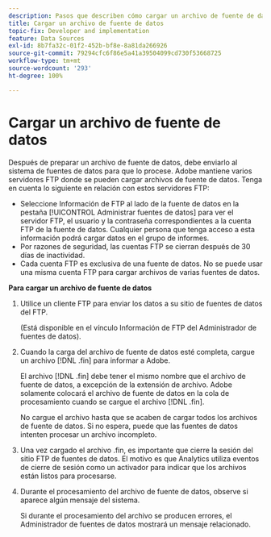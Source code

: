 ```yaml
---
description: Pasos que describen cómo cargar un archivo de fuente de datos.
title: Cargar un archivo de fuente de datos
topic-fix: Developer and implementation
feature: Data Sources
exl-id: 8b7fa32c-01f2-452b-bf8e-8a81da266926
source-git-commit: 79294cfc6f86e5a41a39504099cd730f53668725
workflow-type: tm+mt
source-wordcount: '293'
ht-degree: 100%

---
```


# Cargar un archivo de fuente de datos

Después de preparar un archivo de fuente de datos, debe enviarlo al sistema de fuentes de datos para que lo procese. Adobe mantiene varios servidores FTP donde se pueden cargar archivos de fuente de datos. Tenga en cuenta lo siguiente en relación con estos servidores FTP:

* Seleccione Información de FTP al lado de la fuente de datos en la pestaña [!UICONTROL Administrar fuentes de datos] para ver el servidor FTP, el usuario y la contraseña correspondientes a la cuenta FTP de la fuente de datos. Cualquier persona que tenga acceso a esta información podrá cargar datos en el grupo de informes.
* Por razones de seguridad, las cuentas FTP se cierran después de 30 días de inactividad.
* Cada cuenta FTP es exclusiva de una fuente de datos. No se puede usar una misma cuenta FTP para cargar archivos de varias fuentes de datos.

**Para cargar un archivo de fuente de datos**

1. Utilice un cliente FTP para enviar los datos a su sitio de fuentes de datos del FTP.

   (Está disponible en el vínculo Información de FTP del Administrador de fuentes de datos).

1. Cuando la carga del archivo de fuente de datos esté completa, cargue un archivo [!DNL .fin] para informar a Adobe.

   El archivo [!DNL .fin] debe tener el mismo nombre que el archivo de fuente de datos, a excepción de la extensión de archivo. Adobe solamente colocará el archivo de fuente de datos en la cola de procesamiento cuando se cargue el archivo [!DNL .fin].

   No cargue el archivo hasta que se acaben de cargar todos los archivos de fuente de datos. Si no espera, puede que las fuentes de datos intenten procesar un archivo incompleto.
1. Una vez cargado el archivo .fin, es importante que cierre la sesión del sitio FTP de fuentes de datos. El motivo es que Analytics utiliza eventos de cierre de sesión como un activador para indicar que los archivos están listos para procesarse.
1. Durante el procesamiento del archivo de fuente de datos, observe si aparece algún mensaje del sistema.

   Si durante el procesamiento del archivo se producen errores, el Administrador de fuentes de datos mostrará un mensaje relacionado.
